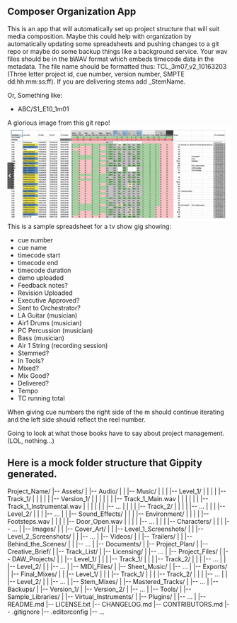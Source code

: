 Composer Organization App
---
This is an app that will automatically set up project structure that will suit media composition.
Maybe this could help with organization by automatically updating some spreadsheets and pushing changes to a git repo or maybe do some backup things like a background service.
Your wav files should be in the bWAV format which embeds timecode data in the metadata. The file name should be formatted thus: TCL_3m07_v2_10163203 (Three letter project id, cue number, version number, SMPTE dd:hh:mm:ss:ff). 
If you are delivering stems add _StemName.

Or, Something like:
- ABC/S1_E10_1m01

A glorious image from this git repo!
![Alt A picture of a spread sheet](images/Screen%20Shot%202023-12-26%20at%2010.54.52%20PM.png)
This is a sample spreadsheet for a tv show gig showing:
- cue number
- cue name
- timecode start
- timecode end
- timecode duration
- demo uploaded
- Feedback notes?
- Revision Uploaded
- Executive Approved?
- Sent to Orchestrator?
- LA Guitar (musician)
- Air1 Drums (musician)
- PC Percussion (musician)
- Bass (musician)
- Air 1 String (recording session)
- Stemmed?
- In Tools?
- Mixed? 
- Mix Good? 
- Delivered? 
- Tempo
- TC running total

When giving cue numbers the right side of the m should continue iterating and the left side should reflect the reel number.

Going to look at what those books have to say about project management. (LOL, nothing...)

Here is a mock folder structure that Gippity generated.
---
Project_Name/
|-- Assets/
|   |-- Audio/
|   |   |-- Music/
|   |   |   |-- Level_1/
|   |   |   |   |-- Track_1/
|   |   |   |   |   |-- Version_1/
|   |   |   |   |   |   |-- Track_1_Main.wav
|   |   |   |   |   |   |-- Track_1_Instrumental.wav
|   |   |   |   |   |   |-- ...
|   |   |   |   |-- Track_2/
|   |   |   |   |-- ...
|   |   |   |-- Level_2/
|   |   |   |-- ...
|   |   |-- Sound_Effects/
|   |   |   |-- Environment/
|   |   |   |   |-- Footsteps.wav
|   |   |   |   |-- Door_Open.wav
|   |   |   |   |-- ...
|   |   |   |-- Characters/
|   |   |   |-- ...
|   |-- Images/
|   |   |-- Cover_Art/
|   |   |-- Level_1_Screenshots/
|   |   |-- Level_2_Screenshots/
|   |   |-- ...
|   |-- Videos/
|   |   |-- Trailers/
|   |   |-- Behind_the_Scenes/
|   |   |-- ...
|
|-- Documents/
|   |-- Project_Plan/
|   |-- Creative_Brief/
|   |-- Track_List/
|   |-- Licensing/
|   |-- ...
|
|-- Project_Files/
|   |-- DAW_Projects/
|   |   |-- Level_1/
|   |   |   |-- Track_1/
|   |   |   |-- Track_2/
|   |   |   |-- ...
|   |   |-- Level_2/
|   |   |-- ...
|   |-- MIDI_Files/
|   |-- Sheet_Music/
|   |-- ...
|
|-- Exports/
|   |-- Final_Mixes/
|   |   |-- Level_1/
|   |   |   |-- Track_1/
|   |   |   |-- Track_2/
|   |   |   |-- ...
|   |   |-- Level_2/
|   |   |-- ...
|   |-- Stem_Mixes/
|   |-- Mastered_Tracks/
|   |-- ...
|
|-- Backups/
|   |-- Version_1/
|   |-- Version_2/
|   |-- ...
|
|-- Tools/
|   |-- Sample_Libraries/
|   |-- Virtual_Instruments/
|   |-- Plugins/
|   |-- ...
|
|-- README.md
|-- LICENSE.txt
|-- CHANGELOG.md
|-- CONTRIBUTORS.md
|-- .gitignore
|-- .editorconfig
|-- ...

